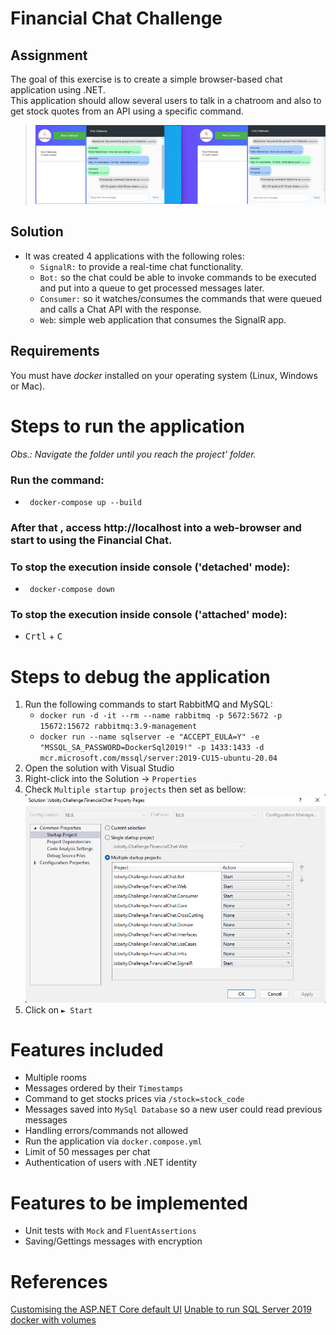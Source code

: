 # Financial Chat Challenge

## Assignment
The goal of this exercise is to create a simple browser-based chat application using .NET.  
This application should allow several users to talk in a chatroom and also to get stock quotes from an API using a specific command.

> ![Chat](/screenshots/chat_room.png?raw=true "Por hora")  

## Solution

* It was created 4 applications with the following roles:
    - `SignalR:` to provide a real-time chat functionality.
    - `Bot:` so the chat could be able to invoke commands to be executed and put into a queue to get processed messages later.
    - `Consumer:` so it watches/consumes the commands that were queued and calls a Chat API with the response.
    - `Web`: simple web application that consumes the SignalR app.

## Requirements
You must have *docker* installed on your operating system (Linux, Windows or Mac).  

# Steps to run the application

*Obs.: Navigate the folder until you reach the project' folder.*

### Run the command:
- ` docker-compose up --build` 

### After that , access http://localhost into a web-browser and start to using the **Financial Chat**.

### To stop the execution inside console ('detached' mode):
- ` docker-compose down` 

###  To stop the execution inside console ('attached' mode):
- <kbd>Crtl</kbd> + <kbd>C</kbd>
 
# Steps to debug the application

1. Run the following commands to start RabbitMQ and MySQL:  
    - `docker run -d -it --rm --name rabbitmq -p 5672:5672 -p 15672:15672 rabbitmq:3.9-management`  
    - `docker run --name sqlserver -e "ACCEPT_EULA=Y" -e "MSSQL_SA_PASSWORD=DockerSql2019!" -p 1433:1433 -d mcr.microsoft.com/mssql/server:2019-CU15-ubuntu-20.04`
1. Open the solution with Visual Studio  
2. Right-click into the Solution -> `Properties`  
3. Check `Multiple startup projects` then set as bellow:  
![Startup](/screenshots/multiple_startup.png?raw=true "Por hora")  
4. Click on `► Start`  

# Features included

- Multiple rooms
- Messages ordered by their `Timestamps`
- Command to get stocks prices via `/stock=stock_code`
- Messages saved into `MySql Database` so a new user could read previous messages
- Handling errors/commands not allowed
- Run the application via `docker.compose.yml`
- Limit of 50 messages per chat
- Authentication of users with .NET identity

# Features to be implemented

- Unit tests with `Mock` and `FluentAssertions`
- Saving/Gettings messages with encryption

# References

[Customising the ASP.NET Core default UI](https://andrewlock.net/customising-aspnetcore-identity-without-editing-the-pagemodel/)
[Unable to run SQL Server 2019 docker with volumes](https://stackoverflow.com/questions/65601077/unable-to-run-sql-server-2019-docker-with-volumes-and-get-error-setup-failed-co)